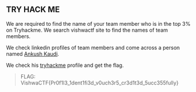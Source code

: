 ## TRY HACK ME

We are required to find the name of your team member who is in the top 3% on Tryhackme. We search vishwactf site to find the names of team members. 

We check linkedin profiles of team members and come across a person named [Ankush Kaudi](https://www.linkedin.com/in/ankushkaudi/). 

We check his [tryhackme](https://tryhackme.com/p/ankushkaudi) profile and get the flag.

> FLAG: VishwaCTF{Pr0f1l3_1dent1fi3d_v0uch3r5_cr3d1t3d_5ucc355fully}
